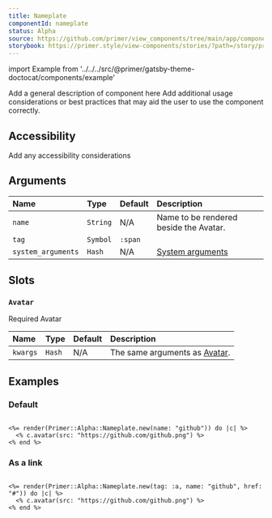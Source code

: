 ```yaml
---
title: Nameplate
componentId: nameplate
status: Alpha
source: https://github.com/primer/view_components/tree/main/app/components/primer/alpha/nameplate.rb
storybook: https://primer.style/view-components/stories/?path=/story/primer-alpha-nameplate
---
```


import Example from '../../../src/@primer/gatsby-theme-doctocat/components/example'

<!-- Warning: AUTO-GENERATED file, do not edit. Add code comments to your Ruby instead <3 -->

Add a general description of component here
Add additional usage considerations or best practices that may aid the user to use the component correctly.

## Accessibility

Add any accessibility considerations

## Arguments

| Name | Type | Default | Description |
| :- | :- | :- | :- |
| `name` | `String` | N/A | Name to be rendered beside the Avatar. |
| `tag` | `Symbol` | `:span` |  |
| `system_arguments` | `Hash` | N/A | [System arguments](/system-arguments) |

## Slots

### `Avatar`

Required Avatar

| Name | Type | Default | Description |
| :- | :- | :- | :- |
| `kwargs` | `Hash` | N/A | The same arguments as [Avatar](/components/beta/avatar). |

## Examples

### Default

<Example src="<span data-view-component='true' class='d-flex flex-items-center text-bold'>  <img aria-disabled='true' src='https://github.com/github.png' alt='' size='24' height='24' width='24' data-view-component='true' class='avatar circle mr-1'></img>  github</span>" />

```erb

<%= render(Primer::Alpha::Nameplate.new(name: "github")) do |c| %>
  <% c.avatar(src: "https://github.com/github.png") %>
<% end %>
```

### As a link

<Example src="<a href='#' data-view-component='true' class='d-flex flex-items-center text-bold'>  <img aria-disabled='true' src='https://github.com/github.png' alt='' size='24' height='24' width='24' data-view-component='true' class='avatar circle mr-1'></img>  github</a>" />

```erb

<%= render(Primer::Alpha::Nameplate.new(tag: :a, name: "github", href: "#")) do |c| %>
  <% c.avatar(src: "https://github.com/github.png") %>
<% end %>
```
